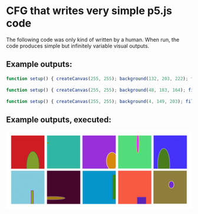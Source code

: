 # CFG that writes very simple p5.js code

The following code was only kind of written by a human. When run, the code produces simple but infinitely variable visual outputs.

## Example outputs:

```javascript
function setup() { createCanvas(255, 255); background(132, 203, 222); fill(113, 184, 15); stroke(178, 1, 166); strokeWeight(3); rect(152, 152, 18, 201); }
```
```javascript
function setup() { createCanvas(255, 255); background(48, 183, 164); fill(241, 11, 54); stroke(15, 250, 53); strokeWeight(3); ellipse(4, 58, 22, 8); }
```
```javascript
function setup() { createCanvas(255, 255); background(4, 149, 203); fill(49, 138, 24); stroke(30, 131, 147); strokeWeight(3); rect(230, 30, 71, 188); }
```

## Example outputs, executed:

![Image](./example.png)
